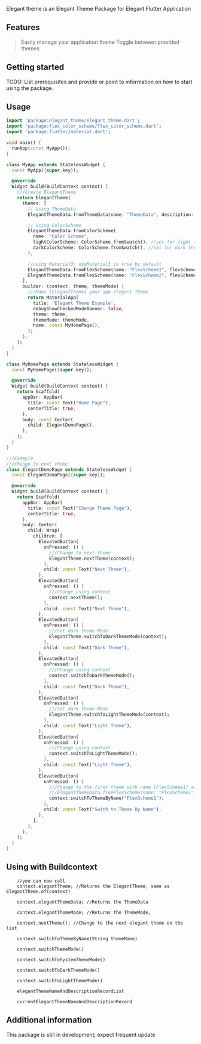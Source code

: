 <!--
This README describes the package. If you publish this package to pub.dev,
this README's contents appear on the landing page for your package.

For information about how to write a good package README, see the guide for
[writing package pages](https://dart.dev/guides/libraries/writing-package-pages).

For general information about developing packages, see the Dart guide for
[creating packages](https://dart.dev/guides/libraries/create-library-packages)
and the Flutter guide for
[developing packages and plugins](https://flutter.dev/developing-packages).
-->

Elegant theme is an Elegant Theme Package for Elegant Flutter Application

## Features

> Easily manage your application theme
> Toggle between provided themes

## Getting started

TODO: List prerequisites and provide or point to information on how to
start using the package.

## Usage

```dart
import 'package:elegant_theme/elegant_theme.dart';
import 'package:flex_color_scheme/flex_color_scheme.dart';
import 'package:flutter/material.dart';

void main() {
  runApp(const MyApp());
}

class MyApp extends StatelessWidget {
  const MyApp({super.key});

  @override
  Widget build(BuildContext context) {
    ///Create ElegantTheme
    return ElegantTheme(
      themes: [
        // Using ThemeData
        ElegantThemeData.fromThemeData(name: "ThemeData", description: "My Elegant ThemeData", light: ThemeData.light(), dark: ThemeData.light()),

        // Using ColorScheme
        ElegantThemeData.fromColorScheme(
          name: "Color Scheme",
          lightColorScheme: ColorScheme.fromSwatch(), //set for light theme
          darkColorScheme: ColorScheme.fromSwatch(), //set for dark theme
        ),

        //using Material3: useMaterial3 is true by default
        ElegantThemeData.fromFlexScheme(name: "FlexScheme1", flexScheme: FlexScheme.aquaBlue),
        ElegantThemeData.fromFlexScheme(name: "FlexScheme2", flexScheme: FlexScheme.aquaBlue, useMaterial3: true),
      ],
      builder: (context, theme, themeMode) {
        ///Make [ElegantTheme] your app elegant Theme
        return MaterialApp(
          title: 'Elegant Theme Example',
          debugShowCheckedModeBanner: false,
          theme: theme,
          themeMode: themeMode,
          home: const MyHomePage(),
        );
      },
    );
  }
}

class MyHomePage extends StatelessWidget {
  const MyHomePage({super.key});

  @override
  Widget build(BuildContext context) {
    return Scaffold(
      appBar: AppBar(
        title: const Text("Home Page"),
        centerTitle: true,
      ),
      body: const Center(
        child: ElegantDemoPage(),
      ),
    );
  }
}

///Example
///Change to next theme
class ElegantDemoPage extends StatelessWidget {
  const ElegantDemoPage({super.key});

  @override
  Widget build(BuildContext context) {
    return Scaffold(
      appBar: AppBar(
        title: const Text("Change Theme Page"),
        centerTitle: true,
      ),
      body: Center(
        child: Wrap(
          children: [
            ElevatedButton(
              onPressed: () {
                ///Change to next theme
                ElegantTheme.nextTheme(context);
              },
              child: const Text("Next Theme"),
            ),
            ElevatedButton(
              onPressed: () {
                ///Change using context
                context.nextTheme();
              },
              child: const Text("Next Theme"),
            ),
            ElevatedButton(
              onPressed: () {
                ///Set dark theme Mode
                ElegantTheme.switchToDarkThemeMode(context);
              },
              child: const Text("Dark Theme"),
            ),
            ElevatedButton(
              onPressed: () {
                ///Change using context
                context.switchToDarkThemeMode();
              },
              child: const Text("Dark Theme"),
            ),
            ElevatedButton(
              onPressed: () {
                ///Set dark theme Mode
                ElegantTheme.switchToLightThemeMode(context);
              },
              child: const Text("Light Theme"),
            ),
            ElevatedButton(
              onPressed: () {
                ///Change using context
                context.switchToLightThemeMode();
              },
              child: const Text("Light Theme"),
            ),
            ElevatedButton(
              onPressed: () {
                ///Change to the first theme with name [FlexScheme1] as declare in the constructor
                ///ElegantThemeData.fromFlexScheme(name: "FlexScheme1", flexScheme: FlexScheme.aquaBlue),
                context.switchToThemeByName("FlexScheme1");
              },
              child: const Text("Swith to Theme By Name"),
            ),
          ],
        ),
      ),
    );
  }
}

```

## Using with Buildcontext

```
	//you can now call 
	context.elegantTheme; //Returns the ElegantTheme, same as ElegantTheme.of(context)

	context.elegantThemeData; //Returns the ThemeData

	context.elegantThemeMode; //Returns the ThemeMode,

	context.nextTheme(); //Change to the next elegant theme on the list

	context.switchToThemeByName(String themeName)

	context.switchThemeMode()

	context.switchToSystemThemeMode()

	context.switchToDarkThemeMode()

	context.switchToLightThemeMode()

	elegantThemeNameAndDescriptionRecordList

	currentElegantThemeNameAndDescriptionRecord

```

## Additional information

This package is still in development; expect frequent update
